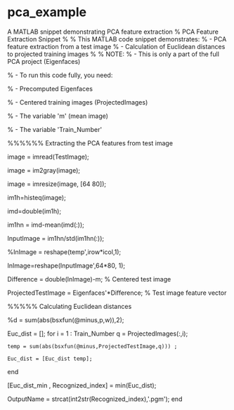 # pca_example
A MATLAB snippet demonstrating PCA feature extraction
% PCA Feature Extraction Snippet
%
% This MATLAB code snippet demonstrates:
% - PCA feature extraction from a test image
% - Calculation of Euclidean distances to projected training images
%
% NOTE:
% - This is only a part of the full PCA project (Eigenfaces)

% - To run this code fully, you need:

%   - Precomputed Eigenfaces

%   - Centered training images (ProjectedImages)

%   - The variable 'm' (mean image)

%   - The variable 'Train_Number'

%%%%%% Extracting the PCA features from test image

image = imread(TestImage);

image = im2gray(image);

image = imresize(image, [64 80]);

im1h=histeq(image);

imd=double(im1h);

im1hn = imd-mean(imd(:));

InputImage = im1hn/std(im1hn(:));

%InImage = reshape(temp',irow*icol,1);

InImage=reshape(InputImage',64*80, 1);

Difference = double(InImage)-m; % Centered test image

ProjectedTestImage = Eigenfaces'*Difference; % Test image feature vector

%%%%% Calculating Euclidean distances 

%d = sum(abs(bsxfun(@minus,p,w)),2);

Euc_dist = [];
for i = 1 : Train_Number
    q = ProjectedImages(:,i);
 
    temp = sum(abs(bsxfun(@minus,ProjectedTestImage,q))) ;
    
    Euc_dist = [Euc_dist temp];
end

[Euc_dist_min , Recognized_index] = min(Euc_dist);

OutputName = strcat(int2str(Recognized_index),'.pgm');
end
